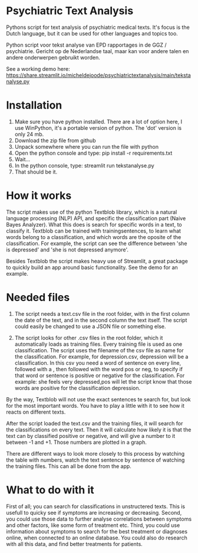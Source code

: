 # Psychiatric Text Analysis
Pythons script for text analysis of psychiatric medical texts. It's focus is the Dutch language, but it can be used for other languages and topics too. 

Python script voor tekst analyse van EPD rapportages in de GGZ / psychiatrie. Gericht op de Nederlandse taal, maar kan voor andere talen en andere onderwerpen gebruikt worden. 

See a working demo here:
https://share.streamlit.io/micheldejoode/psychiatrictextanalysis/main/tekstanalyse.py

# Installation
1. Make sure you have python installed. There are a lot of option here, I use WinPython, it's a portable version of python. The 'dot' version is only 24 mb. 
2. Download the zip file from github
3. Unpack somewhere where you can run the file with python
4. Open the python console and type: pip install -r requirements.txt
5. Wait...
6. In the python console, type: streamlit run tekstanalyse.py
7. That should be it. 

# How it works
The script makes use of the python Textblob library, which is a natural language processing (NLP) API, and specific the classification part (Naive Bayes Analyzer). What this does is search for specific words in a text, to classify it. Textblob can be trained with trainingsentences, to learn what words belong to a classification, and which words are the oposite of the classification. For example, the script can see the difference between 'she is depressed' and 'she is not depressed anymore'. 

Besides Textblob the script makes heavy use of Streamlit, a great package to quickly build an app around basic functionality. See the demo for an example. 

# Needed files
1. The script needs a text.csv file in the root folder, with in the first column the date of the text, and in the second column the text itself. The script could easily be changed to use a JSON file or something else. 

2. The script looks for other .csv files in the root folder, which it automatically loads as training files. Every training file is used as one classification. The script uses the filename of the csv file as name for the classification. For example, for depression.csv, depression will be a classification. In this csv you need a word of sentence on every line, followed with a , then followed with the word pos or neg, to specify if that word or sentence is positive or negative for the classification. For example: she feels very depressed,pos will let the script know that those words are positive for the classification depression. 

By the way, Textblob will not use the exact sentences te search for, but look for the most important words. You have to play a little with it to see how it reacts on different texts.

After the script loaded the text.csv and the training files, it will search for the classifications on every text. Then it will calculate how likely it is that the text can by classified positive or negative, and will give a number to it between -1 and +1. Those numbers are plotted in a graph. 

There are different ways to look more closely to this process by watching the table with numbers, watch the text sentence by sentence of watching the training files. This can all be done from the app. 

# What to do with it
First of all; you can search for classifications in unstructered texts. This is usefull to quicky see if symptoms are increasing or decreasing. 
Second, you could use those data to further analyse correlations between symptoms and other factors, like some form of treatment etc.
Third, you could use information about symptoms to search for the best treatment or diagnoses online, when connected to an online database. 
You could also do research with all this data, and find better treatments for patients. 
